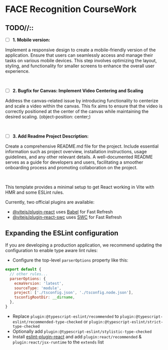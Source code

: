 # FACE Recognition CourseWork

## TODO//::

- [ ] **1. Mobile version:**
<p>Implement a responsive design to create a mobile-friendly version of the application. Ensure that users can seamlessly access and manage their tasks on various mobile devices. This step involves optimizing the layout, styling, and functionality for smaller screens to enhance the overall user experience.</p>
<br/>

- [ ] **2. Bugfix for Canvas: Implement Video Centering and Scaling**
<p>Address the canvas-related issue by introducing functionality to centerize and scale a video within the canvas. This fix aims to ensure that the video is correctly positioned at the center of the canvas while maintaining the desired scaling. (object-position: center;)</p>
<br/>

- [ ] **3. Add Readme Project Description:**
<p>Create a comprehensive README.md file for the project. Include essential information such as project overview, installation instructions, usage guidelines, and any other relevant details. A well-documented README serves as a guide for developers and users, facilitating a smoother onboarding process and promoting collaboration on the project.</p>
<br/>

This template provides a minimal setup to get React working in Vite with HMR and some ESLint rules.

Currently, two official plugins are available:

- [@vitejs/plugin-react](https://github.com/vitejs/vite-plugin-react/blob/main/packages/plugin-react/README.md) uses [Babel](https://babeljs.io/) for Fast Refresh
- [@vitejs/plugin-react-swc](https://github.com/vitejs/vite-plugin-react-swc) uses [SWC](https://swc.rs/) for Fast Refresh

## Expanding the ESLint configuration

If you are developing a production application, we recommend updating the configuration to enable type aware lint rules:

- Configure the top-level `parserOptions` property like this:

```js
export default {
  // other rules...
  parserOptions: {
    ecmaVersion: 'latest',
    sourceType: 'module',
    project: ['./tsconfig.json', './tsconfig.node.json'],
    tsconfigRootDir: __dirname,
  },
}
```

- Replace `plugin:@typescript-eslint/recommended` to `plugin:@typescript-eslint/recommended-type-checked` or `plugin:@typescript-eslint/strict-type-checked`
- Optionally add `plugin:@typescript-eslint/stylistic-type-checked`
- Install [eslint-plugin-react](https://github.com/jsx-eslint/eslint-plugin-react) and add `plugin:react/recommended` & `plugin:react/jsx-runtime` to the `extends` list
